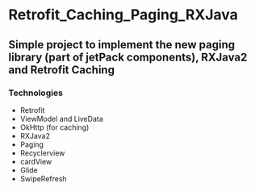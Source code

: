 # Retrofit_Caching_Paging_RXJava
## Simple project to implement the new paging library (part of jetPack components), RXJava2 and Retrofit Caching

### Technologies
* Retrofit
* ViewModel and LiveData
* OkHttp (for caching)
* RXJava2
* Paging
* Recyclerview
* cardView
* Glide
* SwipeRefresh

